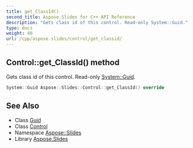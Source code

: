 ```yaml
---
title: get_ClassId()
second_title: Aspose.Slides for C++ API Reference
description: "Gets class id of this control. Read-only System::Guid."
type: docs
weight: 40
url: /cpp/aspose.slides/control/get_classid/
---
```

## Control::get_ClassId() method


Gets class id of this control. Read-only [System::Guid](../../../system/guid/).

```cpp
System::Guid Aspose::Slides::Control::get_ClassId() override
```

## See Also

* Class [Guid](../../system/guid/)
* Class [Control](./)
* Namespace [Aspose::Slides](../)
* Library [Aspose.Slides](../../)
